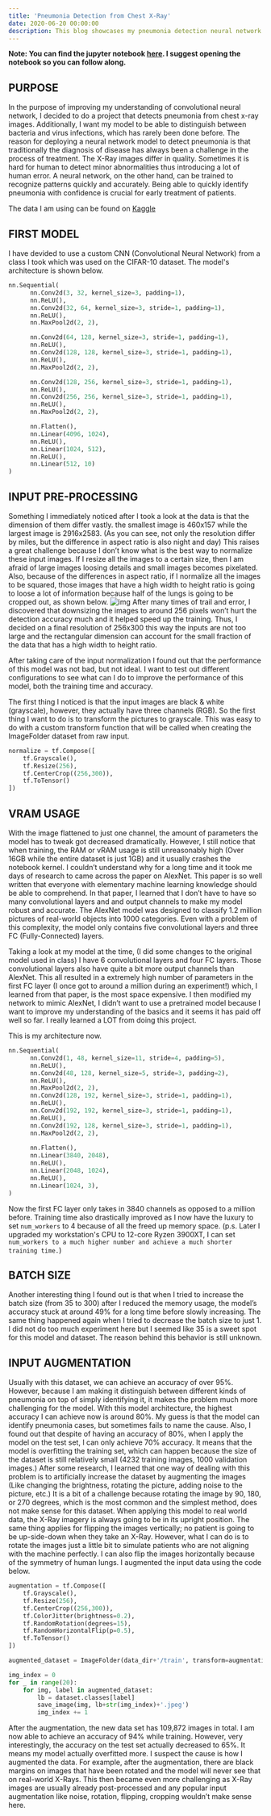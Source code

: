 ```yaml
---
title: 'Pneumonia Detection from Chest X-Ray'
date: 2020-06-20 00:00:00
description: This blog showcases my pneumonia detection neural network project and the thought process behind it.
---
```


__Note: You can find the jupyter notebook [here](https://jovian.ml/colsonxu/pneumonia-detection). I suggest opening the notebook so you can follow along.__

## PURPOSE

In the purpose of improving my understanding of convolutional neural network, I decided to do a project that detects pneumonia from chest x-ray images. Additionally, I want my model to be able to distinguish between bacteria and virus infections, which has rarely been done before. The reason for deploying a neural network model to detect pneumonia is that traditionally the diagnosis of disease has always been a challenge in the process of treatment. The X-Ray images differ in quality. Sometimes it is hard for human to detect minor abnormalities thus introducing a lot of human error. A neural network, on the other hand, can be trained to recognize patterns quickly and accurately. Being able to quickly identify pneumonia with confidence is crucial for early treatment of patients.

The data I am using can be found on [Kaggle](https://www.kaggle.com/paultimothymooney/chest-xray-pneumonia)

## FIRST MODEL
I have devided to use a custom CNN (Convolutional Neural Network) from a class I took which was used on the CIFAR-10 dataset. The model's architecture is shown below.

```python
nn.Sequential(
      nn.Conv2d(3, 32, kernel_size=3, padding=1),
      nn.ReLU(),
      nn.Conv2d(32, 64, kernel_size=3, stride=1, padding=1),
      nn.ReLU(),
      nn.MaxPool2d(2, 2),

      nn.Conv2d(64, 128, kernel_size=3, stride=1, padding=1),
      nn.ReLU(),
      nn.Conv2d(128, 128, kernel_size=3, stride=1, padding=1),
      nn.ReLU(),
      nn.MaxPool2d(2, 2),

      nn.Conv2d(128, 256, kernel_size=3, stride=1, padding=1),
      nn.ReLU(),
      nn.Conv2d(256, 256, kernel_size=3, stride=1, padding=1),
      nn.ReLU(),
      nn.MaxPool2d(2, 2),

      nn.Flatten(), 
      nn.Linear(4096, 1024),
      nn.ReLU(),
      nn.Linear(1024, 512),
      nn.ReLU(),
      nn.Linear(512, 10)
)
```
## INPUT PRE-PROCESSING
Something I immediately noticed after I took a look at the data is that the dimension of them differ vastly. the smallest image is 460x157 while the largest image is 2916x2583. (As you can see, not only the resolution differ by miles, but the difference in aspect ratio is also night and day) This raises a great challenge because I don’t know what is the best way to normalize these input images. If I resize all the images to a certain size, then I am afraid of large images loosing details and small images becomes pixelated. Also, because of the differences in aspect ratio, if I normalize all the images to be squared, those images that have a high width to height ratio is going to loose a lot of information because half of the lungs is going to be cropped out, as shown below.
![img](/images/pneumonia-detection/normalization.png)
After many times of trail and error, I discovered that downsizing the images to around 256 pixels won’t hurt the detection accuracy much and it helped speed up the training. Thus, I decided on a final resolution of 256x300 this way the inputs are not too large and the rectangular dimension can account for the small fraction of the data that has a high width to height ratio.

After taking care of the input normalization I found out that the performance of this model was not bad, but not ideal. I want to test out different configurations to see what can I do to improve the performance of this model, both the training time and accuracy.

The first thing I noticed is that the input images are black & white (grayscale), however, they actually have three channels (RGB). So the first thing I want to do is to transform the pictures to grayscale. This was easy to do with a custom transform function that will be called when creating the ImageFolder dataset from raw input.

```python
normalize = tf.Compose([
    tf.Grayscale(),
    tf.Resize(256),
    tf.CenterCrop((256,300)),
    tf.ToTensor()
])
```

## VRAM USAGE
With the image flattened to just one channel, the amount of parameters the model has to tweak got decreased dramatically. However, I still notice that when training, the RAM or vRAM usage is still unreasonably high (Over 16GB while the entire dataset is just 1GB) and it usually crashes the notebook kernel. I couldn’t understand why for a long time and it took me days of research to came across the paper on AlexNet. This paper is so well written that everyone with elementary machine learning knowledge should be able to comprehend. In that paper, I learned that I don’t have to have so many convolutional layers and and output channels to make my model robust and accurate. The AlexNet model was designed to classify 1.2 million pictures of real-world objects into 1000 categories. Even with a problem of this complexity, the model only contains five convolutional layers and three FC (Fully-Connected) layers.

Taking a look at my model at the time, (I did some changes to the original model used in class) I have 6 convolutional layers and four FC layers. Those convolutional layers also have quite a bit more output channels than AlexNet. This all resulted in a extremely high number of parameters in the first FC layer (I once got to around a million during an experiment!) which, I learned from that paper, is the most space expensive. I then modified my network to mimic AlexNet, I didn’t want to use a pretrained model because I want to improve my understanding of the basics and it seems it has paid off well so far. I really learned a LOT from doing this project.

This is my architecture now.

```python
nn.Sequential(
      nn.Conv2d(1, 48, kernel_size=11, stride=4, padding=5),
      nn.ReLU(),
      nn.Conv2d(48, 128, kernel_size=5, stride=3, padding=2),
      nn.ReLU(),
      nn.MaxPool2d(2, 2),
      nn.Conv2d(128, 192, kernel_size=3, stride=1, padding=1),
      nn.ReLU(),
      nn.Conv2d(192, 192, kernel_size=3, stride=1, padding=1),
      nn.ReLU(),
      nn.Conv2d(192, 128, kernel_size=3, stride=1, padding=1),
      nn.MaxPool2d(2, 2),
      
      nn.Flatten(),
      nn.Linear(3840, 2048),
      nn.ReLU(),
      nn.Linear(2048, 1024),
      nn.ReLU(),
      nn.Linear(1024, 3),
)
```

Now the first FC layer only takes in 3840 channels as opposed to a million before. Training time also drastically improved as I now have the luxury to set `num_workers` to 4 because of all the freed up memory space. (p.s. Later I upgraded my workstation's CPU to 12-core Ryzen 3900XT, I can set `num_workers to a much higher number and achieve a much shorter training time.`)

## BATCH SIZE
Another interesting thing I found out is that when I tried to increase the batch size (from 35 to 300) after I reduced the memory usage, the model’s accuracy stuck at around 49% for a long time before slowly increasing. The same thing happened again when I tried to decrease the batch size to just 1. I did not do too much experiment here but I seemed like 35 is a sweet spot for this model and dataset. The reason behind this behavior is still unknown.

## INPUT AUGMENTATION
Usually with this dataset, we can achieve an accuracy of over 95%. However, because I am making it distinguish between different kinds of pneumonia on top of simply identifying it, it makes the problem much more challenging for the model. With this model architecture, the highest accuracy I can achieve now is around 80%. My guess is that the model can identify pneumonia cases, but sometimes fails to name the cause. Also, I found out that despite of having an accuracy of 80%, when I apply the model on the test set, I can only achieve 70% accuracy. It means that the model is overfitting the training set, which can happen because the size of the dataset is still relatively small (4232 training images, 1000 validation images.) After some research, I learned that one way of dealing with this problem is to artificially increase the dataset by augmenting the images (Like changing the brightness, rotating the picture, adding noise to the picture, etc.) It is a bit of a challenge because rotating the image by 90, 180, or 270 degrees, which is the most common and the simplest method, does not make sense for this dataset. When applying this model to real world data, the X-Ray imagery is always going to be in its upright position. The same thing applies for flipping the images vertically; no patient is going to be up-side-down when they take an X-Ray. However, what I can do is to rotate the images just a little bit to simulate patients who are not aligning with the machine perfectly. I can also flip the images horizontally because of the symmetry of human lungs. I augmented the input data using the code below.

```python
augmentation = tf.Compose([
    tf.Grayscale(),
    tf.Resize(256),
    tf.CenterCrop((256,300)),
    tf.ColorJitter(brightness=0.2),
    tf.RandomRotation(degrees=15),
    tf.RandomHorizontalFlip(p=0.5),
    tf.ToTensor()
])

augmented_dataset = ImageFolder(data_dir+'/train', transform=augmentation)

img_index = 0
for _ in range(20):
    for img, label in augmented_dataset:
        lb = dataset.classes[label]
        save_image(img, lb+str(img_index)+'.jpeg')
        img_index += 1
```

After the augmentation, the new data set has 109,872 images in total. I am now able to achieve an accuracy of 94% while training. However, very interestingly, the accuracy on the test set actually decreased to 65%. It means my model actually overfitted more. I suspect the cause is how I augmented the data. For example, after the augmentation, there are black margins on images that have been rotated and the model will never see that on real-world X-Rays. This then became even more challenging as X-Ray images are usually already post-processed and any popular input augmentation like noise, rotation, flipping, cropping wouldn’t make sense here.
